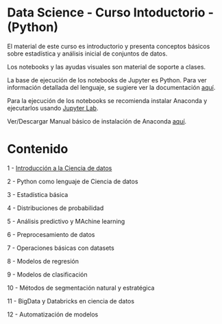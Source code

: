 # Data Science - Curso Intoductorio - (Python)

El material de este curso es introductorio y presenta conceptos básicos sobre estadística y análisis inicial de conjuntos de datos.

Los notebooks y las ayudas visuales son material de soporte a clases.

La base de ejecución de los notebooks de Jupyter es Python. Para ver información detallada del lenguaje, se sugiere ver la documentación [aquí](http://ipython.org/documentation.html).

Para la ejecución de los notebooks se recomienda instalar Anaconda y ejecutarlos usando [Jupyter Lab](https://jupyterlab.readthedocs.io/en/stable/getting_started/installation.html).

Ver/Descargar Manual básico de instalación de Anaconda [aquí](https://github.com/jnserna/DS_Basic/blob/main/Intro/Clase_1_B_Descargar%20Anaconda%20%2B%20Python%20ini.pptx).

# Contenido

1 - [Introducción a la Ciencia de datos](https://github.com/jnserna/DS_Basic/tree/main/Intro)

2 - Python como lenguaje de Ciencia de datos

3 - Estadística básica

4 - Distribuciones de probabilidad

5 - Análisis predictivo y MAchine learning

6 - Preprocesamiento de datos

7 - Operaciones básicas con datasets

8 - Modelos de regresión

9 - Modelos de clasificación

10 - Métodos de segmentación natural y estratégica

11 - BigData y Databricks en ciencia de datos

12 - Automatización de modelos

